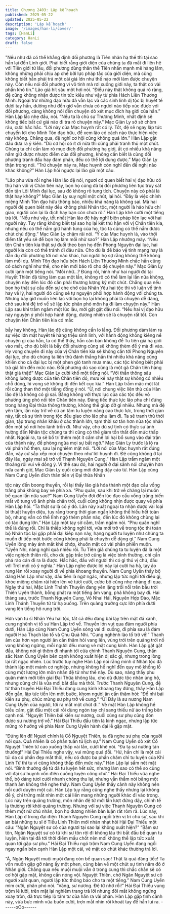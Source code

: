 ```yaml
---
title: Chương 2403: Lập kế hoạch
published: 2025-05-22
updated: 2025-05-22
description: 'Lập kế hoạch'
image: '/images/han-li/cover/'
tags: [HanLi]
category: HanLi
draft: false
---
```


"Nếu như đã có thể khẳng định đối phương là Tiên nhân hạ thế
thì tại sao hắn lại đến Linh giới. Phải biết rằng giới diện của chúng
ta đã mất đi liên hệ với Tiên giới từ lâu, đối phương dùng thân thể
Tiên nhân mạnh mẽ hàng lâm, không những phải chịu áp chế bởi
lực pháp tắc của giới diện, mà cũng không biết hắn phải trả một
cái giá lớn như thế nào mới làm được chuyện này. Còn nếu nói
đối phương vì vô tình mà rơi xuống giới này, ta thật có vài phần
khó tin." Lão giả hít sâu một hơi nói.
“Điều này thật không quá rõ ràng, đệ cũng không nhận được tin
tức kiểu như vậy từ phía Hách Liên Thương Minh. Ngoại trừ
những đạo hữu đã vẫn lạc và các sinh linh dị tộc bị huyết tế dưới
tay hắn, dường như đến giờ vẫn chưa có người nào tiếp xúc
được với đối phương, càng không nói đến chuyện dò xét mục
đích hạ giới của hắn.” Hàn Lập lắc nhẹ đầu, nói.
“Nếu ta là chủ sự Thương Minh, nhất định sẽ không tiếc bất cứ
giá nào đi tra rõ chuyện này." Mạc Giản Ly sờ sờ chòm râu, cười
hắc hắc.
“Lời này của Mạc huynh rất có lý. Tốt, đệ sẽ ngay lập tức chuyển
lời cho Minh Tôn đạo hữu, để xem lão có cách nào thực hiện việc
này không. Chẳng qua, đệ nghĩ cơ hội cũng không quá lớn.” Hàn
Lập gật đầu đưa ra ý kiến.
“Dù cơ hội có ít đi nữa thì cũng phải tranh thủ một chút. Chúng ta
chỉ cần làm rõ mục đích đối phương hạ giới, ắt có nhiều khả năng
nắm giữ được nhược điểm của đối phương, không cần biết là
cùng đối phương tranh đấu hay đàm phán, đều có thể lợi dụng
được.” Mạc Giản Ly thận trọng nói.
“Trừ chuyện này ra, Mạc huynh còn nghĩ đến đề nghị nào khác
không?” Hàn Lập hỏi ngược lại lão giả một câu.

"Lão phu vừa rồi nghe Hàn lão đệ nói, ngươi có quen biết hai vị
đạo hữu có thù hận với vị Chân tiên này, bọn họ cũng đã bị đối
phương liên tục truy sát đến tận Lôi Minh đại lục, sau đó không rõ
tung tích. Chuyện này có phải là thật hay không?” Mạc Giản Ly
suy nghĩ một chút, lại hỏi.
“Đây là việc chính miệng Minh Tôn đạo hữu thông báo, nhiều khả
năng là không sai. Mà hai người đệ quen biết này đều không phải
Nhân tộc, một người là hảo hữu chí giao, người còn lại là địch
hay bạn còn chưa rõ.” Hàn Lập khẽ cười một tiếng trả lời.
“Nếu như vậy, tốt nhất Hàn lão đệ hãy nghĩ biện pháp liên lạc với
hai người này. Tuy rằng không biết tại sao họ lại kết thù hận với vị
Chân tiên kia, nhưng nếu có thể nắm giữ hành tung của họ, tộc ta
cũng có thể nắm được chút chủ động.” Mạc Giản Ly chậm rãi nói.
“Ý của Mạc huynh là, vào thời điểm tất yếu sẽ để bọn họ làm mồi
nhử sao?” Hàn Lập nhướng mày.
“Nếu tên Chân tiên kia thật sự đuổi theo bọn họ đến Phong
Nguyên đại lục, hai người kia còn có thể tránh đi đâu nữa. Cho dù
là để bảo vệ tính mạng hay là dẫn dụ đối phương tới nơi nào
khác, hai người họ sợ rằng không thể không làm mồi dụ. Minh
Tôn đạo hữu bên Hách Liên Thương Minh chắc hẳn cũng có cách
nghĩ như thế, cho nên mới báo rõ cho đệ chuyện này.” Mạc Giản
Ly cười lạnh một tiếng nói.
“Mồi nhử...? Đúng rồi, hình như hai người đó tại Huyết Thiên đã
từng làm qua một lần, không rõ có thể làm lại lần nữa không,
chuyện này đến lúc đó cần phải thương lượng kỹ một chút.
Chẳng qua nếu bọn họ thật sự cầu đến sự che chở của Nhân Yêu
hai tộc thì vô luận về tình hay về lý, hai người đó cũng sẽ tự
nguyện phối hợp hành động với chúng ta. Nhưng bây giờ muốn
liên lạc với bọn họ lại không phải là chuyện dễ dàng, chờ sau khi
đệ trở về sẽ lập tức phân phó môn hạ đi làm chuyện này.” Hàn
Lập sau khi trầm ngâm một lúc lâu, mới gật gật đầu nói.
“Nếu hai vị đạo hữu này nguyện ý phối hợp hành động, đương
nhiên sẽ là chuyện rất tốt. Còn chuyện tên Chân tiên kia có mắc

bẫy hay không, Hàn lão đệ cũng không cần lo lắng. Đối phương
dám làm ra sự việc lớn mật huyết tế hàng triệu sinh linh, với hành
động không kiêng nể chuyện gì của hắn, ta có thể thấy, hắn căn
bản không để Tu tiên giả hạ giới vào mắt, cho dù biết là bẫy đối
phương cũng sẽ không thèm để ý mà đi vào. Hy vọng chuyến đi
này của vị Chân tiên kia sẽ không cần tới Phong Nguyên đại lục,
cho dù chúng ta liên thủ đánh thắng hắn thì nhiều khả năng cũng
khiến cho cả đại lục bị một phen gió tanh mưa máu, các tộc
không biết phải trả giá lớn đến mức nào. Đối phương dù sao cũng
là một gã Chân tiên hàng thật giá thật!” Mạc Giản Ly cười khổ một
tiếng nói.
“Với thần thông sâu không lường được của tên Chân tiên đó,
mưu kế này thật sự không có nhiều chỗ dùng, hi vọng sẽ không đi
đến kết cục kia.” Hàn Lập trầm mặc một lát rồi cũng than thở một
tiếng đồng ý nói.
“Ừ, nói chung việc liên thủ của Hàn lão đệ là không có gì sai.
Bằng không với thực lực của các tộc đều vô phương ứng phó nổi
tên Chân tiên này. Đáng tiếc thực lực lão phu chỉ đứng trong hàng
Đại thừa thông thường, không thể giúp đỡ gì nhiều. Nhưng mà đệ
yên tâm, lần này trở về cứ an tâm tu luyện nâng cao thực lực,
trong thời gian này, tất cả sự tình trong tộc đều giao cho lão phu
làm đi. Ta sẽ tranh thủ thời gian, tập trung nhân khẩu ở các thành
lớn, tạm thời sơ tán hơn nửa tộc nhân đến một số nơi hẻo lánh
trốn đi. Như vậy, cho dù sự tình có thực sự ảnh hưởng đến Nhân
tộc chúng ta thì cũng có thể giảm tổn thất đến mức thấp nhất.
Ngoài ra, ta sẽ bố trí thêm một ít cấm chế lợi hại bổ sung vào đại
trận của thành này, để phòng ngừa mọi sự bất ngờ.” Mạc Giản Ly
trước là lộ ra vài phần hổ thẹn, sau lại nghiêm mặt nói.
“Lời nói của Mạc huynh rất đúng đắn, vậy cứ sắp xếp mọi chuyện
theo như lời huynh đi. Đệ cũng không ở lại đây lâu, ngày mai sẽ
trở về Thanh Nguyên Cung.” Hàn Lập trầm ngâm một thoáng rồi
vui vẻ đồng ý.
Vì thế sau đó, hai người ở đại sảnh nói chuyện hơn nửa canh giờ,
Mạc Giản Ly cuối cùng mới đứng dậy cáo từ.
Hàn Lập cùng Nam Cung Uyển đích thân tiễn vị Đại thừa Nhân

tộc này đến boong thuyền, rồi lại thấy lão giả hóa thành một đạo
cầu vồng trắng phá không bay về phía xa.
“Phu quân, sau khi trở về chàng lại muốn bế quan lần nữa sao?”
Nam Cung Uyển đợi đến lúc đạo cầu vồng trắng biến mất vô tung
vô ảnh phía chân trời, cuối cùng không nhịn được quay về phía
Hàn Lập hỏi.
“Ta thật sự là có ý đó. Lần này xuất ngoại ta nhận được vài loại bí
thuật huyền diệu, tuy rằng trong thời gian ngắn không thể hiểu hết
toàn bộ, nhưng vẫn có thể lĩnh ngộ thêm phần nào, đến lúc đó
không chừng lại có tác dụng lớn.” Hàn Lập một tay sờ cằm, trầm
ngâm nói.
“Phu quân nghĩ thế là đúng rồi. Chỉ là thiếp không nghĩ tới, vừa
mới trở về trong tộc thì toàn bộ Nhân tộc lại gặp phải đại kiếp nạn
này, hạng người tu luyện như chúng ta muốn đi tiếp một bước
cũng không phải là chuyện dễ dàng gì.” Nam Cung Uyển lông
mày ánh mắt khẽ chớp, khuôn mặt có vài phần phiền muộn.
“Uyển Nhi, nàng nghĩ quá nhiều rồi. Tu Tiên giả chúng ta tu luyện
đã là một việc nghịch thiên rồi, cho dù gặp trắc trở cũng là việc
bình thường, chỉ cần phá rào cản đi ra là được. Hắc hắc, đấu với
người thì có gì thú vị chứ, đấu với Trời mới có ý nghĩa.” Hàn Lập
nghe được lời này lại cười ha hả, tay áo rung lên rồi xoay người
đi về phía khoang thuyền.
Nam Cung Uyển thấy bộ dáng Hàn Lập như vậy, đầu tiên là ngơ
ngác, nhưng lập tức nghĩ tới điều gì, khóe miệng chậm rãi hiện
lên vẻ tươi cười, cước bộ cũng nhẹ nhàng đi qua.
Ngày thứ hai, Mặc Linh Thánh Thuyền đang yên lặng trôi nổi trên
bầu trời Thiên Uyên thành, bỗng phát ra một tiếng ầm vang, phá
không bay đi.
Hai tháng sau, trước Thanh Nguyên Cung, Vô Nhai Hải, Nguyên
Hợp Đảo, Mặc Linh Thánh Thuyền từ từ hạ xuống.
Trên quảng trường cực lớn phía dưới vang lên tiếng hô rung trời.

Hơn vạn tu sĩ Nhân Yêu hai tộc, tất cả đều đang bái lạy trên mặt
đá xanh, cung nghênh vị tổ sư Hàn Lập trở về.
Thuyền lớn vụt qua đám người phía dưới, Hàn Lập cùng Nam
Cung Uyển sóng vai đi xuống, đi phía sau là đám người Hoa
Thạch lão tổ và Chu Quả Nhi.
“Cung nghênh lão tổ trở về!”
Thanh âm của hơn vạn người ân cần thăm hỏi vang lên, vùng trời
trên quảng trời nổ vang không ngừng, mỗi người đều mang vẻ
mặt cung kính.
Hàn Lập gật gật đầu, không nói gì thêm đi nhanh tới cửa chính
Thanh Nguyên Cung, thần sắc Nam Cung Uyển bên cạnh không
xuất hiện dị sắc gì, nhưng trong lòng lại rất ngạc nhiên.
Lúc trước tuy nghe Hàn Lập nói rằng mình ở Nhân tộc đã thành
lập một mảnh cơ nghiệp, nhưng không hề nghĩ đến quy mô khổng
lồ cùng một lượng lớn môn nhân đệ tử như thế này.
Dù sao, nàng thấy phu quân mình mới tiến giai Đại Thừa không
lâu, cho dù được tộc nhân ủng hộ, nhưng cũng chỉ là vừa mới bắt
đầu mà thôi.
Trước Thanh Nguyên Cung, đệ tử thân truyền Hải Đại Thiếu đang
cung kính khoang tay đứng, thấy Hàn Lập đến gần, lập tức tiến
lên một bước, khom người ân cần thăm hỏi:
“Đồ nhi bái kiến sư phụ, chúc mừng sư phụ trở về cung.”
“Ừ! Đây là sư nương Nam Cung Uyển của ngươi, tới ra mắt một
chút đi.” Vẻ mặt Hàn Lập không hề biểu cảm, gật đầu một cái rồi
dùng ngón tay chỉ sang thiếu nữ áo trắng bên cạnh nói.
“Nguyệt Thiên bái kiến sư nương, cuối cùng sư phụ cũng đón
được sư nương trở về.” Hải Đại Thiếu đầu tiên là kinh ngạc,
nhưng lập tức mừng rõ hướng về phía Nam Cung Uyển hành đại
lễ gặp mặt.

“Đứng lên đi! Ngươi chính là Cổ Nguyệt Thiên, ta đã nghe sư phụ
của người nói qua. Quả nhiên là có phần tuấn tú lịch sự.” Nam
Cung Uyển dò xét Cổ Nguyệt Thiên từ cao xuống thấp vài lần,
cười khẽ nói.
“Đa tạ sư nương tán thưởng!” Hải Đại Thiếu nghe vậy, vui mừng
quá đỗi.
“Hừ, hắn chỉ là một cái túi da có phần đẹp mắt thôi, nếu có được
ba phần chăm chỉ tu luyện của Khí Linh Tử thì tu vi cũng không
thấp đến mức này.” Hàn Lập lại sầm nét mặt nói.
“Bình thường đệ tử đã tu luyện hết sức, nhưng làm sao có thể so
cùng với đại sư huynh vốn điên cuồng luyện công chứ.” Hải Đại
Thiếu vừa nghe thế, bộ dáng tươi cười nhanh chóng thu lại,
nhưng vẫn thầm nói bằng một thanh âm không thể nghe thấy.
Nam Cung Uyển thấy cảnh này không nén nổi cười duyên một
cái.
Hàn Lập tuy rằng cũng nghe thấy nhưng lại không để ý, chỉ trừng
mắt nhìn một cái liền mang những người khác đi vào trong.
Lúc này trên quảng trường, môn nhân đệ tử mới lần lượt đứng
dậy, chỉnh tề lạ thường rời khỏi quảng trường.
Nhưng với sự việc Thanh Nguyên Cung có thêm một nữ chủ
nhân, bọn họ đương nhiên bàn luận rất rôm rả.
Lúc này, Hàn Lập ở trong đại điện Thanh Nguyên Cung ngồi trên
vị trí chủ sự, sau khi an bài những tu sĩ ở Tiểu Linh Thiên mới
nhàn nhạt hỏi Hải Đại Thiếu một câu:
“Ngân Nguyệt sư cô của ngươi tại sao lại không xuất hiện?”
“Bẩm sư tôn, Ngân Nguyệt sư cô từ khi sư tôn rời đi không lâu thì
bắt đầu bế quan tu luyện, hiện tại đã tới thời điểm mấu chốt nên
mới không thể lập tức xuất quan tới gặp sư phụ.” Hải Đại Thiếu
ngó trộm Nam Cung Uyển đang ngồi ngay ngắn bên cạnh Hàn
Lập một cái, vẻ mặt có chút khác thường trả lời.

“À, Ngân Nguyệt muội muội đang còn bế quan sao! Thật là quá
đáng tiếc! Ta vốn muốn gặp gỡ nàng ấy một phen, cùng bàn về
một chút sự tình năm đó ở Nhân giới. Chẳng qua nếu muội muội
vẫn ở trong cung thì chắc chắn sẽ có cơ hội gặp mặt, không cần
nóng vội. Nguyệt Thiên, chờ Ngân Nguyệt sư cô ngươi xuất quan,
ngươi lập tức thông báo cho ta một tiếng.” Nam Cung Uyển mỉm
cười, phân phó nói.
“Vâng, sư nương. Đệ tử nhớ rồi!” Hải Đại Thiếu vụng trộm lè lưỡi,
trên mặt lại nghiêm trang trả lời nhưng đôi mắt không ngừng xoay
tròn, đã trực tiếp lộ tâm tư của hắn ra vài phần.
Hàn Lập gặp tình cảnh này, vừa bực mình vừa buồn cười, trợn
mắt nhìn rồi khoát tay để hắn lui ra.
------oOo------
